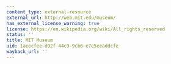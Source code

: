 ```yaml
---
content_type: external-resource
external_url: http://web.mit.edu/museum/
has_external_license_warning: true
license: https://en.wikipedia.org/wiki/All_rights_reserved
status: ''
title: MIT Museum
uid: 1aeecfee-d92f-44c9-9cb6-e7e5eeaddcfe
wayback_url: ''
---
```

